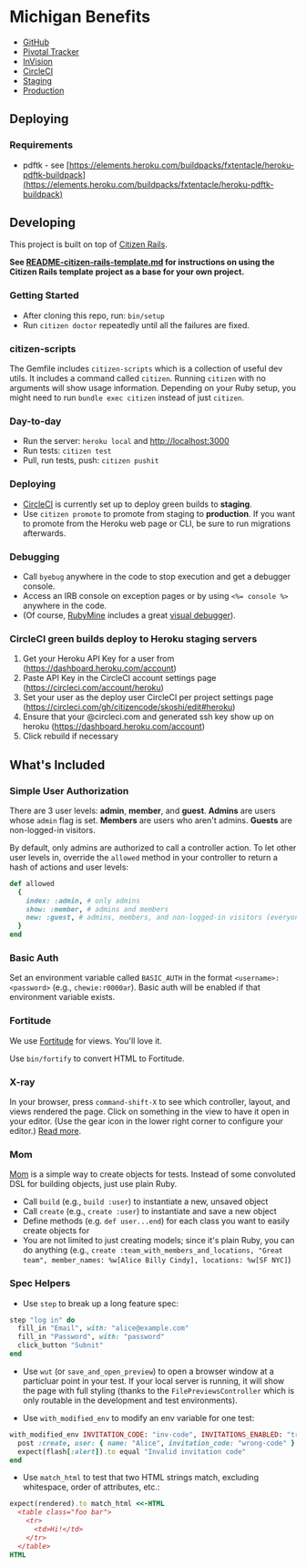 # Michigan Benefits

* [GitHub](https://github.com/codeforamerica/michigan-benefits)
* [Pivotal Tracker](https://www.pivotaltracker.com/n/projects/1982139)
* [InVision](https://projects.invisionapp.com/d/main#/projects/prototypes/10425326)
* [CircleCI](https://circleci.com/gh/codeforamerica/michigan-benefits)
* [Staging](https://michigan-benefits-staging.herokuapp.com)
* [Production](https://michigan-benefits-prod.herokuapp.com)

## Deploying

### Requirements

* pdftk - see [https://elements.heroku.com/buildpacks/fxtentacle/heroku-pdftk-buildpack](https://elements.heroku.com/buildpacks/fxtentacle/heroku-pdftk-buildpack)


## Developing

This project is built on top of [Citizen Rails](https://github.com/citizencode/citizen-rails).

**See [README-citizen-rails-template.md](README-citizen-rails-template.md) for instructions on
using the Citizen Rails template project as a base for your own project.**

### Getting Started

* After cloning this repo, run: `bin/setup`
* Run `citizen doctor` repeatedly until all the failures are fixed.


### citizen-scripts

The Gemfile includes `citizen-scripts` which is a collection of useful dev utils. It includes a command
called `citizen`. Running `citizen` with no arguments will show usage information. Depending on your
Ruby setup, you might need to run `bundle exec citizen` instead of just `citizen`.


### Day-to-day

* Run the server: `heroku local` and [http://localhost:3000](http://localhost:3000)
* Run tests: `citizen test`
* Pull, run tests, push: `citizen pushit`

### Deploying

* [CircleCI](https://circleci.com/gh/codeforamerica/michigan-benefits) is currently set up to 
  deploy green builds to **staging**.
* Use `citizen promote` to promote from staging to **production**. If you want to promote
  from the Heroku web page or CLI, be sure to run migrations afterwards. 

### Debugging

* Call `byebug` anywhere in the code to stop execution and get a debugger console.
* Access an IRB console on exception pages or by using `<%= console %>` anywhere in the code.
* (Of course, [RubyMine](https://www.jetbrains.com/ruby/) includes a great [visual debugger](https://www.jetbrains.com/ruby/features/ruby_debugger.html)).

### CircleCI green builds deploy to Heroku staging servers

1. Get your Heroku API Key for a user from (https://dashboard.heroku.com/account)
1. Paste API Key in the CircleCI account settings page (https://circleci.com/account/heroku)
1. Set your user as the deploy user CircleCI per project settings page (https://circleci.com/gh/citizencode/skoshi/edit#heroku)
1. Ensure that your <github username>@circleci.com and generated ssh key show up on heroku (https://dashboard.heroku.com/account)
1. Click rebuild if necessary

## What's Included

### Simple User Authorization

There are 3 user levels: **admin**, **member**, and **guest**. **Admins** are users whose `admin` flag is set.
**Members** are users who aren't admins. **Guests** are non-logged-in visitors.

By default, only admins are authorized to call a controller action. To let other user levels
in, override the `allowed` method in your controller to return a hash of actions and user levels:

```ruby
def allowed
  {
    index: :admin, # only admins
    show: :member, # admins and members
    new: :guest, # admins, members, and non-logged-in visitors (everyone)
  }
end
```

### Basic Auth

Set an environment variable called `BASIC_AUTH` in the format `<username>:<password>` (e.g., `chewie:r0000ar`).
Basic auth will be enabled if that environment variable exists.


### Fortitude

We use [Fortitude](https://github.com/ageweke/fortitude) for views. You'll love it.

Use `bin/fortify` to convert HTML to Fortitude.



### X-ray

In your browser, press `command-shift-X` to see which controller, layout, and views rendered the page. Click on something
in the view to have it open in your editor. (Use the gear icon in the lower right corner to configure your editor.)
[Read more](https://github.com/brentd/xray-rails).



### Mom

[Mom](spec/support/mom.rb) is a simple way to create objects for tests. Instead of some convoluted DSL for building
objects, just use plain Ruby.

* Call `build` (e.g., `build :user`) to instantiate a new, unsaved object
* Call `create` (e.g., `create :user`) to instantiate and save a new object
* Define methods (e.g. `def user...end`) for each class you want to easily create objects for
* You are not limited to just creating models; since it's plain Ruby, you can do anything
  (e.g., `create :team_with_members_and_locations, "Great team", member_names: %w[Alice Billy Cindy], locations: %w[SF NYC]`)


### Spec Helpers

* Use `step` to break up a long feature spec:

```ruby
step "log in" do
  fill_in "Email", with: "alice@example.com"
  fill_in "Password", with: "password"
  click_button "Subnit"
end
```

* Use `wut` (or `save_and_open_preview`) to open a browser window at a particluar point in your test. If your local
  server is running, it will show the page with full styling (thanks to the `FilePreviewsController` which is only
  routable in the development and test environments).

* Use `with_modified_env` to modify an env variable for one test:

```ruby
with_modified_env INVITATION_CODE: "inv-code", INVITATIONS_ENABLED: "true" do
  post :create, user: { name: "Alice", invitation_code: "wrong-code" }
  expect(flash[:alert]).to equal "Invalid invitation code"
end  
```

* Use `match_html` to test that two HTML strings match, excluding whitespace, order of attributes, etc.:

```ruby
expect(rendered).to match_html <<-HTML
  <table class="foo bar">
    <tr>
      <td>Hi!</td>
    </tr>
  </table>
HTML
```
